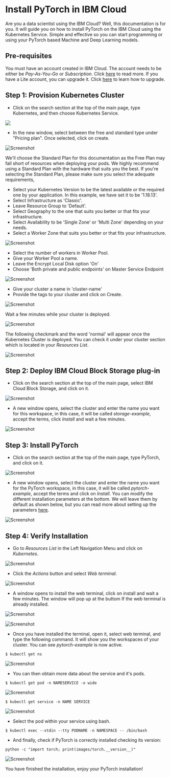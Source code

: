 # Install PyTorch in IBM Cloud

Are you a data scientist using the IBM Cloud? Well, this documentation is for you. It will guide you on how to install PyTorch on the IBM Cloud using the Kubernetes Service. Simple and effective so you can start programming or using your PyTorch based Machine and Deep Learning models.

## Pre-requisites

You must have an account created in IBM Cloud. The account needs to be either be *Pay-As-You-Go* or *Subscription*. Click [here](https://cloud.ibm.com/docs/account?topic=account-accounts "here") to read more.
If you have a Lite account, you can upgrade it. Click [here](https://cloud.ibm.com/docs/account?topic=account-account-getting-started#account-gs-upgrade "here") to learn how to upgrade.

## Step 1: Provision Kubernetes Cluster

* Click on the search section at the top of the main page, type Kubernetes, and then choose Kubernetes Service.

![](images/Kubernetes1.PNG)

* In the new window, select between the free and standard type under "Pricing plan". Once selected, click on create.

![Screenshot](images/KubernetesPaid1.PNG)

We'll choose the Standard Plan for this documentation as the Free Plan may fall short of resources when deploying your pods. We highly recommend using a Standard Plan with the hardware that suits you the best. If you're selecting the Standard Plan, please make sure you select the adequate requirements,

* Select your Kubernetes Version to be the latest available or the required one by your application. In this example, we have set it to be '1.18.13'.
* Select Infrastructure as 'Classic'.
* Leave Resource Group to 'Default'.
* Select Geography to the one that suits you better or that fits your infrastructure.
* Select Availability to be 'Single Zone' or 'Multi Zone' depending on your needs.
* Select a Worker Zone that suits you better or that fits your infrastructure.

![Screenshot](images/KubernetesPaid2.PNG)

* Select the number of workers in Worker Pool.
* Give your Worker Pool a name.
* Leave the Encrypt Local Disk option 'On'
* Choose 'Both private and public endpoints' on Master Service Endpoint

![Screenshot](images/KubernetesPaid4.PNG)

* Give your cluster a name in 'cluster-name'
* Provide the tags to your cluster and click on Create.

![Screenshot](images/KubernetesPaid5.PNG)

Wait a few minutes while your cluster is deployed.

![Screenshot](images/KubernetesPaid3.PNG)

The following checkmark and the word 'normal' will appear once the Kubernetes Cluster is deployed. You can check it under your cluster section which is located in your *Resources List*.

![Screenshot](images/KubernetesPaid6.PNG)


## Step 2:  Deploy IBM Cloud Block Storage plug-in

* Click on the search section at the top of the main page, select IBM Cloud Block Storage, and click on it.

![Screenshot](images/StoragePaid1.PNG)

* A new window opens, select the cluster and enter the name you want for this workspace, in this case, it will be called _storage-example_, accept the terms, click *Install* and wait a few minutes.

![Screenshot](images/StoragePaid2.PNG)


## Step 3: Install PyTorch

* Click on the search section at the top of the main page, type PyTorch, and click on it.

![Screenshot](images/pytorch1.PNG)

* A new window opens, select the cluster and enter the name you want for the PyTorch workspace, in this case, it will be called _pytorch-example_, accept the terms and click on *Install*. You can modify the different installation parameters at the bottom. We will leave them by default as shown below, but you can read more about setting up the parameters [here](https://cloud.ibm.com/catalog/content/pytorch "here").

![Screenshot](images/pytorch2.PNG)


## Step 4: Verify Installation

* Go to *Resources List* in the Left Navigation Menu and click on *Kubernetes*.

![Screenshot](images/test1.png)

* Click the *Actions* button and select *Web terminal*.

![Screenshot](images/test2.PNG)

* A window opens to install the web terminal, click on install and wait a few minutes. The window will pop up at the buttom If the web terminal is already installed.

![Screenshot](images/test3.PNG)

![Screenshot](images/test7.PNG)

* Once you have installed the terminal, open it, select web terminal, and type the following command. It will show you the workspaces of your cluster. You can see *pytorch-example* is now active.

`$ kubectl get ns`

![Screenshot](images/testpytorch1.PNG)

* You can then obtain more data about the service and it's pods.

`$ kubectl get pod -n NAMESERVICE -o wide`

![Screenshot](images/testpytorch2.PNG)

`$ kubectl get service -n NAME SERVICE`

![Screenshot](images/testpytorch3.PNG)

* Select the pod within your service using bash.

`$ kubectl exec --stdin --tty PODNAME -n NAMESPACE -- /bin/bash`

* And finally, check if PyTorch is correctly installed checking its version:

`python -c "import torch; print(images/torch.__version__)"`

![Screenshot](images/testpytorch4.PNG)

You have finished the installation, enjoy your PyTorch installation!
